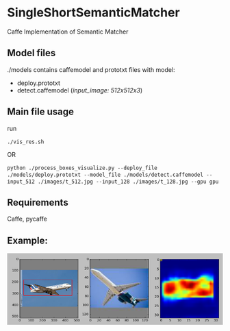 # SingleShortSemanticMatcher

Caffe Implementation of Semantic Matcher

## Model files
./models contains caffemodel and prototxt files with model:
- deploy.prototxt
- detect.caffemodel (*input_image: 512x512x3*)

## Main file usage
run 
```
./vis_res.sh 
```
OR 
```
python ./process_boxes_visualize.py --deploy_file ./models/deploy.prototxt --model_file ./models/detect.caffemodel --input_512 ./images/t_512.jpg --input_128 ./images/t_128.jpg --gpu gpu
```
## Requirements
Caffe, pycaffe

## Example:
<p align="left">  <img src="https://github.com/NIIAS3050/SingleShortSemanticMatcher/blob/master/images/example.png"></p>
